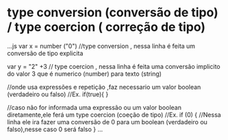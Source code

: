 # type conversion (conversão de tipo) / type coercion ( correção de tipo)

...js
var x = number ("0") //type conversion , nessa linha é feita um conversão de tipo explicita

var y = "2" +3 // type coercion , nessa linha é feita uma conversão implicito do valor 3 que é numerico (number) para texto (string)

//onde usa expressões e repetição ,faz necessario um valor boolean (verdadeiro ou falso)
//Ex.
if(true){
}

//caso não for informada uma expressão ou um valor boolean diretamente,ele ferá um type coercion (coeção de tipo)
//Ex.
if (0) { //Nessa linha ele ira fazer uma conversão de 0 para um boolean (verdadeiro ou falso),nesse caso 0 será falso
}
...
